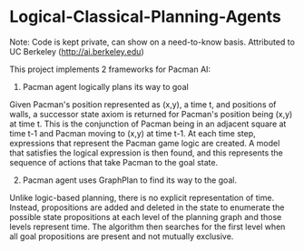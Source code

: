 # Logical-Classical-Planning-Agents

Note: Code is kept private, can show on a need-to-know basis. Attributed to UC Berkeley (http://ai.berkeley.edu)

This project implements 2 frameworks for Pacman AI:
1. Pacman agent logically plans its way to goal

Given Pacman's position represented as (x,y), a time t, and positions of walls, a successor state axiom is returned for Pacman's position being (x,y) at time t.    This is the conjunction of Pacman being in an adjacent square at time t-1 and Pacman moving to (x,y) at time t-1. At each time step, expressions that represent the Pacman game logic are created. A model that satisfies the logical expression is then found, and this represents the sequence of actions that take Pacman to the goal state.
  
2. Pacman agent uses GraphPlan to find its way to the goal.

Unlike logic-based planning, there is no explicit representation of time. Instead, propositions are added and deleted in the state to enumerate the possible state propositions at each level of the planning graph and those levels represent time. The algorithm then searches for the first level when all goal propositions are present and not mutually exclusive.
